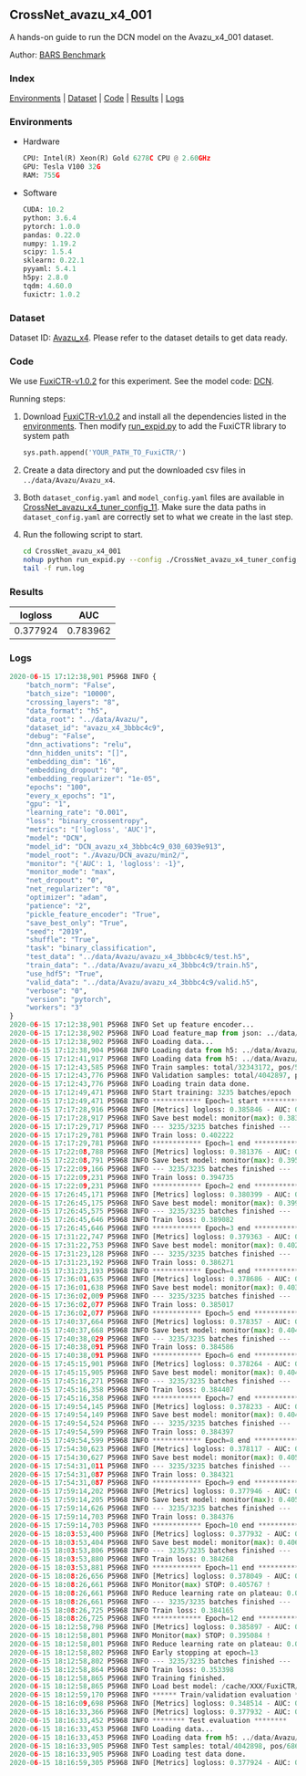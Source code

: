## CrossNet_avazu_x4_001

A hands-on guide to run the DCN model on the Avazu_x4_001 dataset.

Author: [BARS Benchmark](https://github.com/reczoo/BARS/blob/main/CITATION)

### Index
[Environments](#Environments) | [Dataset](#Dataset) | [Code](#Code) | [Results](#Results) | [Logs](#Logs)

### Environments
+ Hardware

  ```python
  CPU: Intel(R) Xeon(R) Gold 6278C CPU @ 2.60GHz
  GPU: Tesla V100 32G
  RAM: 755G

  ```

+ Software

  ```python
  CUDA: 10.2
  python: 3.6.4
  pytorch: 1.0.0
  pandas: 0.22.0
  numpy: 1.19.2
  scipy: 1.5.4
  sklearn: 0.22.1
  pyyaml: 5.4.1
  h5py: 2.8.0
  tqdm: 4.60.0
  fuxictr: 1.0.2
  ```

### Dataset
Dataset ID: [Avazu_x4](https://github.com/reczoo/Datasets/tree/main/Avazu/Avazu_x4). Please refer to the dataset details to get data ready.

### Code

We use [FuxiCTR-v1.0.2](https://github.com/reczoo/FuxiCTR/tree/v1.0.2) for this experiment. See the model code: [DCN](https://github.com/reczoo/FuxiCTR/blob/v1.0.2/fuxictr/pytorch/models/DCN.py).

Running steps:

1. Download [FuxiCTR-v1.0.2](https://github.com/reczoo/FuxiCTR/archive/refs/tags/v1.0.2.zip) and install all the dependencies listed in the [environments](#environments). Then modify [run_expid.py](./run_expid.py#L5) to add the FuxiCTR library to system path
    
    ```python
    sys.path.append('YOUR_PATH_TO_FuxiCTR/')
    ```

2. Create a data directory and put the downloaded csv files in `../data/Avazu/Avazu_x4`.

3. Both `dataset_config.yaml` and `model_config.yaml` files are available in [CrossNet_avazu_x4_tuner_config_11](./CrossNet_avazu_x4_tuner_config_11). Make sure the data paths in `dataset_config.yaml` are correctly set to what we create in the last step.

4. Run the following script to start.

    ```bash
    cd CrossNet_avazu_x4_001
    nohup python run_expid.py --config ./CrossNet_avazu_x4_tuner_config_11 --expid DCN_avazu_x4_030_85717c33 --gpu 0 > run.log &
    tail -f run.log
    ```

### Results

| logloss | AUC  |
|:--------------------:|:--------------------:|
| 0.377924 | 0.783962  |


### Logs
```python
2020-06-15 17:12:38,901 P5968 INFO {
    "batch_norm": "False",
    "batch_size": "10000",
    "crossing_layers": "8",
    "data_format": "h5",
    "data_root": "../data/Avazu/",
    "dataset_id": "avazu_x4_3bbbc4c9",
    "debug": "False",
    "dnn_activations": "relu",
    "dnn_hidden_units": "[]",
    "embedding_dim": "16",
    "embedding_dropout": "0",
    "embedding_regularizer": "1e-05",
    "epochs": "100",
    "every_x_epochs": "1",
    "gpu": "1",
    "learning_rate": "0.001",
    "loss": "binary_crossentropy",
    "metrics": "['logloss', 'AUC']",
    "model": "DCN",
    "model_id": "DCN_avazu_x4_3bbbc4c9_030_6039e913",
    "model_root": "./Avazu/DCN_avazu/min2/",
    "monitor": "{'AUC': 1, 'logloss': -1}",
    "monitor_mode": "max",
    "net_dropout": "0",
    "net_regularizer": "0",
    "optimizer": "adam",
    "patience": "2",
    "pickle_feature_encoder": "True",
    "save_best_only": "True",
    "seed": "2019",
    "shuffle": "True",
    "task": "binary_classification",
    "test_data": "../data/Avazu/avazu_x4_3bbbc4c9/test.h5",
    "train_data": "../data/Avazu/avazu_x4_3bbbc4c9/train.h5",
    "use_hdf5": "True",
    "valid_data": "../data/Avazu/avazu_x4_3bbbc4c9/valid.h5",
    "verbose": "0",
    "version": "pytorch",
    "workers": "3"
}
2020-06-15 17:12:38,901 P5968 INFO Set up feature encoder...
2020-06-15 17:12:38,902 P5968 INFO Load feature_map from json: ../data/Avazu/avazu_x4_3bbbc4c9/feature_map.json
2020-06-15 17:12:38,902 P5968 INFO Loading data...
2020-06-15 17:12:38,904 P5968 INFO Loading data from h5: ../data/Avazu/avazu_x4_3bbbc4c9/train.h5
2020-06-15 17:12:41,917 P5968 INFO Loading data from h5: ../data/Avazu/avazu_x4_3bbbc4c9/valid.h5
2020-06-15 17:12:43,585 P5968 INFO Train samples: total/32343172, pos/5492052, neg/26851120, ratio/16.98%
2020-06-15 17:12:43,776 P5968 INFO Validation samples: total/4042897, pos/686507, neg/3356390, ratio/16.98%
2020-06-15 17:12:43,776 P5968 INFO Loading train data done.
2020-06-15 17:12:49,471 P5968 INFO Start training: 3235 batches/epoch
2020-06-15 17:12:49,471 P5968 INFO ************ Epoch=1 start ************
2020-06-15 17:17:28,916 P5968 INFO [Metrics] logloss: 0.385846 - AUC: 0.769730
2020-06-15 17:17:28,917 P5968 INFO Save best model: monitor(max): 0.383884
2020-06-15 17:17:29,717 P5968 INFO --- 3235/3235 batches finished ---
2020-06-15 17:17:29,781 P5968 INFO Train loss: 0.402222
2020-06-15 17:17:29,781 P5968 INFO ************ Epoch=1 end ************
2020-06-15 17:22:08,788 P5968 INFO [Metrics] logloss: 0.381376 - AUC: 0.777351
2020-06-15 17:22:08,791 P5968 INFO Save best model: monitor(max): 0.395975
2020-06-15 17:22:09,166 P5968 INFO --- 3235/3235 batches finished ---
2020-06-15 17:22:09,231 P5968 INFO Train loss: 0.394735
2020-06-15 17:22:09,231 P5968 INFO ************ Epoch=2 end ************
2020-06-15 17:26:45,171 P5968 INFO [Metrics] logloss: 0.380399 - AUC: 0.779506
2020-06-15 17:26:45,175 P5968 INFO Save best model: monitor(max): 0.399107
2020-06-15 17:26:45,575 P5968 INFO --- 3235/3235 batches finished ---
2020-06-15 17:26:45,646 P5968 INFO Train loss: 0.389082
2020-06-15 17:26:45,646 P5968 INFO ************ Epoch=3 end ************
2020-06-15 17:31:22,747 P5968 INFO [Metrics] logloss: 0.379363 - AUC: 0.781384
2020-06-15 17:31:22,753 P5968 INFO Save best model: monitor(max): 0.402020
2020-06-15 17:31:23,128 P5968 INFO --- 3235/3235 batches finished ---
2020-06-15 17:31:23,192 P5968 INFO Train loss: 0.386271
2020-06-15 17:31:23,193 P5968 INFO ************ Epoch=4 end ************
2020-06-15 17:36:01,635 P5968 INFO [Metrics] logloss: 0.378686 - AUC: 0.782366
2020-06-15 17:36:01,638 P5968 INFO Save best model: monitor(max): 0.403680
2020-06-15 17:36:02,009 P5968 INFO --- 3235/3235 batches finished ---
2020-06-15 17:36:02,077 P5968 INFO Train loss: 0.385017
2020-06-15 17:36:02,077 P5968 INFO ************ Epoch=5 end ************
2020-06-15 17:40:37,664 P5968 INFO [Metrics] logloss: 0.378357 - AUC: 0.783052
2020-06-15 17:40:37,668 P5968 INFO Save best model: monitor(max): 0.404695
2020-06-15 17:40:38,029 P5968 INFO --- 3235/3235 batches finished ---
2020-06-15 17:40:38,091 P5968 INFO Train loss: 0.384586
2020-06-15 17:40:38,091 P5968 INFO ************ Epoch=6 end ************
2020-06-15 17:45:15,901 P5968 INFO [Metrics] logloss: 0.378264 - AUC: 0.783087
2020-06-15 17:45:15,905 P5968 INFO Save best model: monitor(max): 0.404823
2020-06-15 17:45:16,271 P5968 INFO --- 3235/3235 batches finished ---
2020-06-15 17:45:16,358 P5968 INFO Train loss: 0.384407
2020-06-15 17:45:16,358 P5968 INFO ************ Epoch=7 end ************
2020-06-15 17:49:54,145 P5968 INFO [Metrics] logloss: 0.378233 - AUC: 0.783185
2020-06-15 17:49:54,149 P5968 INFO Save best model: monitor(max): 0.404952
2020-06-15 17:49:54,524 P5968 INFO --- 3235/3235 batches finished ---
2020-06-15 17:49:54,599 P5968 INFO Train loss: 0.384397
2020-06-15 17:49:54,599 P5968 INFO ************ Epoch=8 end ************
2020-06-15 17:54:30,623 P5968 INFO [Metrics] logloss: 0.378117 - AUC: 0.783642
2020-06-15 17:54:30,627 P5968 INFO Save best model: monitor(max): 0.405525
2020-06-15 17:54:31,011 P5968 INFO --- 3235/3235 batches finished ---
2020-06-15 17:54:31,087 P5968 INFO Train loss: 0.384321
2020-06-15 17:54:31,087 P5968 INFO ************ Epoch=9 end ************
2020-06-15 17:59:14,202 P5968 INFO [Metrics] logloss: 0.377946 - AUC: 0.783732
2020-06-15 17:59:14,205 P5968 INFO Save best model: monitor(max): 0.405786
2020-06-15 17:59:14,626 P5968 INFO --- 3235/3235 batches finished ---
2020-06-15 17:59:14,703 P5968 INFO Train loss: 0.384376
2020-06-15 17:59:14,703 P5968 INFO ************ Epoch=10 end ************
2020-06-15 18:03:53,400 P5968 INFO [Metrics] logloss: 0.377932 - AUC: 0.783950
2020-06-15 18:03:53,404 P5968 INFO Save best model: monitor(max): 0.406018
2020-06-15 18:03:53,806 P5968 INFO --- 3235/3235 batches finished ---
2020-06-15 18:03:53,880 P5968 INFO Train loss: 0.384268
2020-06-15 18:03:53,881 P5968 INFO ************ Epoch=11 end ************
2020-06-15 18:08:26,656 P5968 INFO [Metrics] logloss: 0.378049 - AUC: 0.783816
2020-06-15 18:08:26,661 P5968 INFO Monitor(max) STOP: 0.405767 !
2020-06-15 18:08:26,661 P5968 INFO Reduce learning rate on plateau: 0.000100
2020-06-15 18:08:26,661 P5968 INFO --- 3235/3235 batches finished ---
2020-06-15 18:08:26,725 P5968 INFO Train loss: 0.384165
2020-06-15 18:08:26,725 P5968 INFO ************ Epoch=12 end ************
2020-06-15 18:12:58,798 P5968 INFO [Metrics] logloss: 0.385897 - AUC: 0.780981
2020-06-15 18:12:58,801 P5968 INFO Monitor(max) STOP: 0.395084 !
2020-06-15 18:12:58,801 P5968 INFO Reduce learning rate on plateau: 0.000010
2020-06-15 18:12:58,802 P5968 INFO Early stopping at epoch=13
2020-06-15 18:12:58,802 P5968 INFO --- 3235/3235 batches finished ---
2020-06-15 18:12:58,864 P5968 INFO Train loss: 0.353398
2020-06-15 18:12:58,865 P5968 INFO Training finished.
2020-06-15 18:12:58,865 P5968 INFO Load best model: /cache/XXX/FuxiCTR/benchmarks/Avazu/DCN_avazu/min2/avazu_x4_3bbbc4c9/DCN_avazu_x4_3bbbc4c9_030_6039e913_model.ckpt
2020-06-15 18:12:59,170 P5968 INFO ****** Train/validation evaluation ******
2020-06-15 18:16:09,698 P5968 INFO [Metrics] logloss: 0.348514 - AUC: 0.830079
2020-06-15 18:16:33,366 P5968 INFO [Metrics] logloss: 0.377932 - AUC: 0.783950
2020-06-15 18:16:33,452 P5968 INFO ******** Test evaluation ********
2020-06-15 18:16:33,453 P5968 INFO Loading data...
2020-06-15 18:16:33,453 P5968 INFO Loading data from h5: ../data/Avazu/avazu_x4_3bbbc4c9/test.h5
2020-06-15 18:16:33,905 P5968 INFO Test samples: total/4042898, pos/686507, neg/3356391, ratio/16.98%
2020-06-15 18:16:33,905 P5968 INFO Loading test data done.
2020-06-15 18:16:59,305 P5968 INFO [Metrics] logloss: 0.377924 - AUC: 0.783962

```
